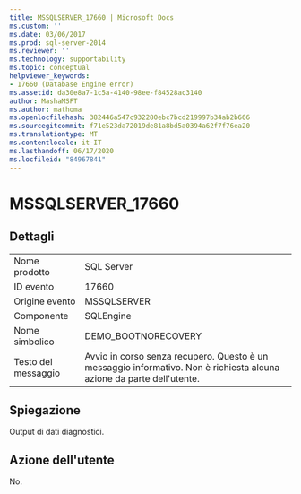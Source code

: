 ```yaml
---
title: MSSQLSERVER_17660 | Microsoft Docs
ms.custom: ''
ms.date: 03/06/2017
ms.prod: sql-server-2014
ms.reviewer: ''
ms.technology: supportability
ms.topic: conceptual
helpviewer_keywords:
- 17660 (Database Engine error)
ms.assetid: da30e8a7-1c5a-4140-98ee-f84528ac3140
author: MashaMSFT
ms.author: mathoma
ms.openlocfilehash: 382446a547c932280ebc7bcd219997b34ab2b666
ms.sourcegitcommit: f71e523da72019de81a8bd5a0394a62f7f76ea20
ms.translationtype: MT
ms.contentlocale: it-IT
ms.lasthandoff: 06/17/2020
ms.locfileid: "84967841"
---
```

# <a name="mssqlserver_17660"></a>MSSQLSERVER_17660
    
## <a name="details"></a>Dettagli  
  
|||  
|-|-|  
|Nome prodotto|SQL Server|  
|ID evento|17660|  
|Origine evento|MSSQLSERVER|  
|Componente|SQLEngine|  
|Nome simbolico|DEMO_BOOTNORECOVERY|  
|Testo del messaggio|Avvio in corso senza recupero. Questo è un messaggio informativo. Non è richiesta alcuna azione da parte dell'utente.|  
  
## <a name="explanation"></a>Spiegazione  
 Output di dati diagnostici.  
  
## <a name="user-action"></a>Azione dell'utente  
 No.  
  
  
